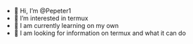 - 👋 Hi, I’m @Pepeter1
- 👀 I’m interested in termux
- 🌱 I am currently learning on my own 
- 💞️ I am looking for information on termux and what it can do


<!---
Pepeter1/Pepeter1 is a ✨ special ✨ repository because its `README.md` (this file) appears on your GitHub profile.
You can click the Preview link to take a look at your changes.
--->
